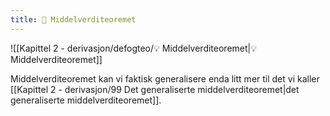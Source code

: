 ```yaml
---
title: 📄 Middelverditeoremet
---
```


![[Kapittel 2 - derivasjon/defogteo/💡 Middelverditeoremet|💡 Middelverditeoremet]]


Middelverditeoremet kan vi faktisk generalisere enda litt mer til det vi kaller [[Kapittel 2 - derivasjon/99 Det generaliserte middelverditeoremet|det generaliserte middelverditeoremet]].